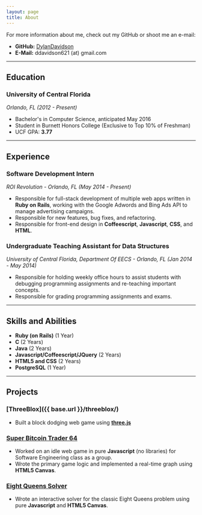 ```yaml
---
layout: page
title: About
---
```


For more information about me, check out my GitHub or shoot me an e-mail:

* **GitHub:** [DylanDavidson](http://github.com/dylandavidson)
* **E-Mail:** ddavidson621 (at) gmail.com

-----

## Education

### University of Central Florida
*Orlando, FL (2012 - Present)*

* Bachelor's in Computer Science, anticipated May 2016
* Student in Burnett Honors College (Exclusive to Top 10% of Freshman)
* UCF GPA: **3.77**

-----

## Experience

### Software Development Intern
*ROI Revolution - Orlando, FL (May 2014 - Present)*

* Responsible for full-stack development of multiple web apps written in **Ruby on Rails**, working with the Google Adwords and Bing Ads API to manage advertising campaigns.
* Responsible for new features, bug fixes, and refactoring.
* Responsible for front-end design in **Coffeescript**, **Javascript**, **CSS**, and **HTML**.

### Undergraduate Teaching Assistant for Data Structures
*University of Central Florida, Department Of EECS - Orlando, FL (Jan 2014 - May 2014)*

* Responsible for holding weekly office hours to assist students with debugging programming assignments and re-teaching important concepts.
* Responsible for grading programming assignments and exams.	

-----

## Skills and Abilities
* **Ruby (on Rails)** (1 Year)
* **C** (2 Years)
* **Java** (2 Years)
* **Javascript/Coffeescript/JQuery** (2 Years)
* **HTML5 and CSS** (2 Years)
* **PostgreSQL** (1 Year)

-----

## Projects

### [ThreeBlox]({{ base.url }}/threeblox/)

* Built a block dodging web game using [**three.js**](https://github.com/mrdoob/three.js/)

### [Super Bitcoin Trader 64](http://superbt.herokuapp.com)

* Worked on an idle web game in pure **Javascript** (no libraries) for Software Engineering class as a group.
* Wrote the primary game logic and implemented a real-time graph using **HTML5 Canvas**.

### [Eight Queens Solver](http://eightqueens.herokuapp.com)

* Wrote an interactive solver for the classic Eight Queens problem using pure **Javascript** and **HTML5 Canvas**. 